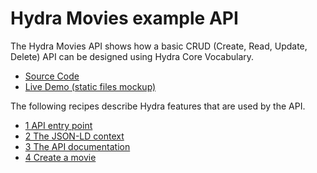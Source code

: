 # Hydra Movies example API

The Hydra Movies API shows how a basic CRUD (Create, Read, Update, Delete) API can be designed using Hydra Core Vocabulary.

  * [Source Code](https://github.com/HydraCG/api-examples/tree/master/movies)
  * [Live Demo (static files mockup)](https://hydra-movies.herokuapp.com/)

The following recipes describe Hydra features that are used by the API.

  * [1 API entry point](./entry-point.md)
  * [2 The JSON-LD context](./context.md)
  * [3 The API documentation](./api-doc.md)
  * [4 Create a movie](./create-movie.md)
